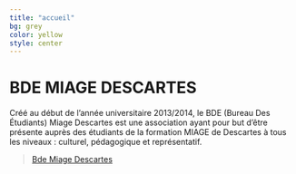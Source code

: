 ```yaml
---
title: "accueil"
bg: grey
color: yellow
style: center
---
```


# **BDE MIAGE DESCARTES**

Créé au début de l’année universitaire 2013/2014, le BDE (Bureau Des Étudiants) Miage Descartes est une association ayant pour but d’être présente auprès des étudiants de la formation MIAGE de Descartes à tous les niveaux : culturel, pédagogique et représentatif.

<div class="fb-page" data-href="https://www.facebook.com/bde.miagedescartes.fr" data-small-header="true" data-adapt-container-width="true" data-hide-cover="false" data-show-facepile="true"><blockquote cite="https://www.facebook.com/bde.miagedescartes.fr" class="fb-xfbml-parse-ignore"><a href="https://www.facebook.com/bde.miagedescartes.fr">Bde Miage Descartes</a></blockquote></div>
